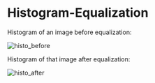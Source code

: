 # Histogram-Equalization

Histogram of an image before equalization: 

![histo_before](https://github.com/maryam-shafiei/Histogram-Equalization/assets/86469882/35b75a9b-ee14-4335-ae58-c6bb5a285094)

Histogram of that image after equalization:

![histo_after](https://github.com/maryam-shafiei/Histogram-Equalization/assets/86469882/8b701111-67b2-40eb-9342-b227b1b23af3)

